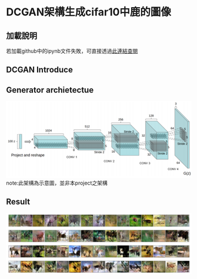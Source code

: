 # DCGAN架構生成cifar10中鹿的圖像

## 加載說明
若加載github中的ipynb文件失敗，可直接透過[此連結查閱](https://nbviewer.jupyter.org/github/JusticeLeee/DC_GAN/blob/master/DcGan_deer.ipynb)
## DCGAN Introduce
## Generator archietectue
![error](https://github.com/JusticeLeee/DC_GAN/blob/master/DCGAN.png)
note:此架構為示意圖，並非本project之架構
## Result
![error](https://github.com/JusticeLeee/DC_GAN/blob/master/deer.png)

